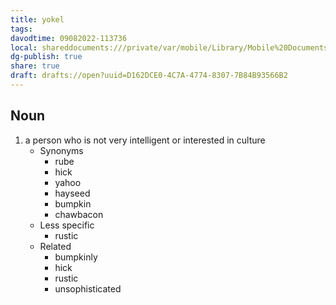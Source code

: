 ```yaml
---
title: yokel
tags: 
davodtime: 09082022-113736
local: shareddocuments:///private/var/mobile/Library/Mobile%20Documents/iCloud~md~obsidian/Documents/OBSHIDDIAN/drafts/D162DCE0-4C7A-4774-8307-7B84B93566B2.md
dg-publish: true
share: true
draft: drafts://open?uuid=D162DCE0-4C7A-4774-8307-7B84B93566B2
---
```



## Noun

1. a person who is not very intelligent or interested in culture
	- Synonyms
		- rube
		- hick
		- yahoo
		- hayseed
		- bumpkin
		- chawbacon
	- Less specific
		- rustic
	- Related
		- bumpkinly
		- hick
		- rustic
		- unsophisticated


